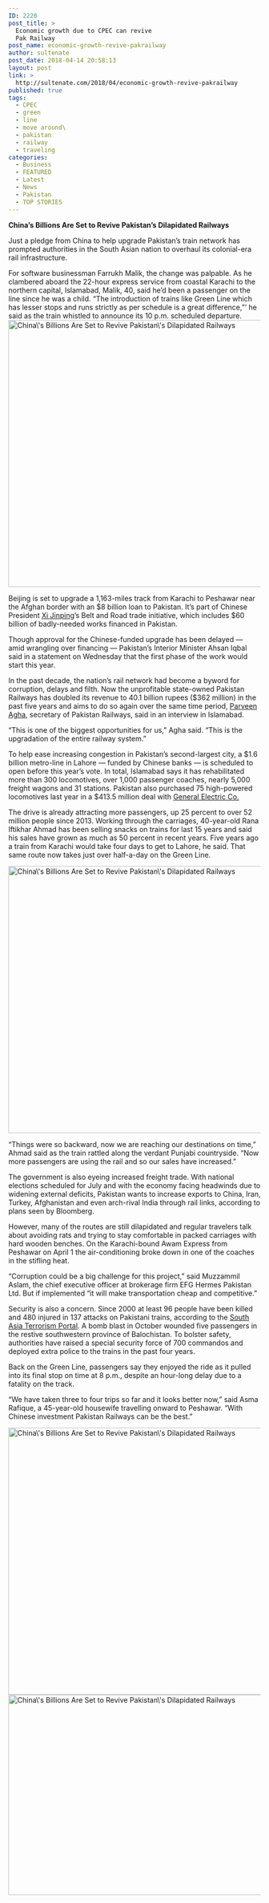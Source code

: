 ```yaml
---
ID: 2220
post_title: >
  Economic growth due to CPEC can revive
  Pak Railway
post_name: economic-growth-revive-pakrailway
author: sultenate
post_date: 2018-04-14 20:58:13
layout: post
link: >
  http://sultenate.com/2018/04/economic-growth-revive-pakrailway
published: true
tags:
  - CPEC
  - green
  - line
  - move around\
  - pakistan
  - railway
  - traveling
categories:
  - Business
  - FEATURED
  - Latest
  - News
  - Pakistan
  - TOP STORIES
---
```

<strong>China’s Billions Are Set to Revive Pakistan’s Dilapidated Railways</strong>

Just a pledge from China to help upgrade Pakistan’s train network has prompted authorities in the South Asian nation to overhaul its colonial-era rail infrastructure.

For software businessman Farrukh Malik, the change was palpable. As he clambered aboard the 22-hour express service from coastal Karachi to the northern capital, Islamabad, Malik, 40, said he’d been a passenger on the line since he was a child. “The introduction of trains like Green Line which has lesser stops and runs strictly as per schedule is a great difference,”’ he said as the train whistled to announce its 10 p.m. scheduled departure.<a href="http://sultenate.com/?p=2220"><img class="size-large alignnone" src="http://sultenate.com/wp-content/uploads/2018/04/1400x-1-2-1024x682.jpeg" alt="China\'s Billions Are Set to Revive Pakistan\'s Dilapidated Railways" width="800" height="533" /></a>

Beijing is set to upgrade a 1,163-miles track from Karachi to Peshawar near the Afghan border with an $8 billion loan to Pakistan. It’s part of Chinese President <a href="https://www.bloomberg.com/news/terminal/4648789">Xi Jinping</a>’s Belt and Road trade initiative, which includes $60 billion of badly-needed works financed in Pakistan.

Though approval for the Chinese-funded upgrade has been delayed — amid wrangling over financing — Pakistan’s Interior Minister Ahsan Iqbal said in a statement on Wednesday that the first phase of the work would start this year.

In the past decade, the nation’s rail network had become a byword for corruption, delays and filth. Now the unprofitable state-owned Pakistan Railways has doubled its revenue to 40.1 billion rupees ($362 million) in the past five years and aims to do so again over the same time period, <a href="https://www.bloomberg.com/news/terminal/20538944">Parveen Agha</a>, secretary of Pakistan Railways, said in an interview in Islamabad.

“This is one of the biggest opportunities for us,” Agha said. “This is the upgradation of the entire railway system.”

To help ease increasing congestion in Pakistan’s second-largest city, a $1.6 billion metro-line in Lahore — funded by Chinese banks — is scheduled to open before this year’s vote. In total, Islamabad says it has rehabilitated more than 300 locomotives, over 1,000 passenger coaches, nearly 5,000 freight wagons and 31 stations. Pakistan also purchased 75 high-powered locomotives last year in a $413.5 million deal with <a href="https://www.bloomberg.com/quote/GE:US">General Electric Co.</a>

The drive is already attracting more passengers, up 25 percent to over 52 million people since 2013. Working through the carriages, 40-year-old Rana Iftikhar Ahmad has been selling snacks on trains for last 15 years and said his sales have grown as much as 50 percent in recent years. Five years ago a train from Karachi would take four days to get to Lahore, he said. That same route now takes just over half-a-day on the Green Line.

<a href="http://sultenate.com/?p=2220"><img class="size-large alignnone" src="http://sultenate.com/wp-content/uploads/2018/04/1400x-1-3-1024x682.jpeg" alt="China\'s Billions Are Set to Revive Pakistan\'s Dilapidated Railways" width="800" height="533" /></a>

“Things were so backward, now we are reaching our destinations on time,” Ahmad said as the train rattled along the verdant Punjabi countryside. “Now more passengers are using the rail and so our sales have increased.”

The government is also eyeing increased freight trade. With national elections scheduled for July and with the economy facing headwinds due to widening external deficits, Pakistan wants to increase exports to China, Iran, Turkey, Afghanistan and even arch-rival India through rail links, according to plans seen by Bloomberg.

However, many of the routes are still dilapidated and regular travelers talk about avoiding rats and trying to stay comfortable in packed carriages with hard wooden benches. On the Karachi-bound Awam Express from Peshawar on April 1 the air-conditioning broke down in one of the coaches in the stifling heat.

“Corruption could be a big challenge for this project,” said Muzzammil Aslam, the chief executive officer at brokerage firm EFG Hermes Pakistan Ltd. But if implemented “it will make transportation cheap and competitive.”

Security is also a concern. Since 2000 at least 96 people have been killed and 480 injured in 137 attacks on Pakistani trains, according to the <a href="http://www.satp.org/satporgtp/countries/pakistan/database/railwayattack.htm">South Asia Terrorism Portal</a>. A bomb blast in October wounded five passengers in the restive southwestern province of Balochistan. To bolster safety, authorities have raised a special security force of 700 commandos and deployed extra police to the trains in the past four years.

Back on the Green Line, passengers say they enjoyed the ride as it pulled into its final stop on time at 8 p.m., despite an hour-long delay due to a fatality on the track.

“We have taken three to four trips so far and it looks better now,” said Asma Rafique, a 45-year-old housewife travelling onward to Peshawar. “With Chinese investment Pakistan Railways can be the best.”

<a href="http://sultenate.com/?p=2220"><img class="size-large alignnone" src="http://sultenate.com/wp-content/uploads/2018/04/1400x-1-4-1024x682.jpeg" alt="China\'s Billions Are Set to Revive Pakistan\'s Dilapidated Railways" width="800" height="533" /></a><a href="http://sultenate.com/?p=2220"><img class="size-large alignnone" src="http://sultenate.com/wp-content/uploads/2018/04/600x-1.jpeg" alt="China\'s Billions Are Set to Revive Pakistan\'s Dilapidated Railways" width="600" height="400" /></a>